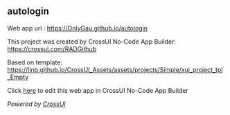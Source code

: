 ## autologin
Web app url : https://OnlyGau.github.io/autologin

This project was created by CrossUI No-Code App Builder: https://crossui.com/RADGithub

Based on template: https://linb.github.io/CrossUI_Assets/assets/projects/Simple/xui_project_tpl_Empty

Click [here](https://crossui.com/RADGithub/#!from=github&owner=OnlyGau&repo=autologin) to edit this web app in CrossUI No-Code App Builder

<i>Powered by [CrossUI](https://crossui.com)</i>
